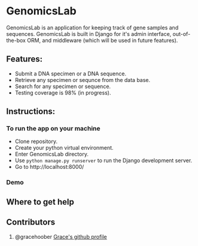 # GenomicsLab
GenomicsLab is an application for keeping track of gene samples and sequences. GenomicsLab is built in Django for it's admin interface, out-of-the-box ORM, and middleware (which will be used in future features).

## Features:
* Submit a DNA specimen or a DNA sequence.
* Retrieve any specimen or sequnce from the data base.
* Search for any specimen or sequence.
* Testing coverage is 98% (in progress).

## Instructions:
### To run the app on your machine
- Clone repository.
- Create your python virtual environment.
- Enter GenomicsLab directory.
- Use `python manage.py runserver` to run the Django development server.
- Go to http://localhost:8000/

### Demo

## Where to get help

## Contributors
1. @gracehoober [Grace's github profile](https://github.com/gracehoober)



